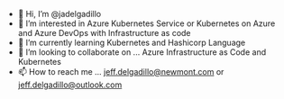 - 👋 Hi, I’m @jadelgadillo
- 👀 I’m interested in Azure Kubernetes Service or Kubernetes on Azure and Azure DevOps with Infrastructure as code
- 🌱 I’m currently learning Kubernetes and Hashicorp Language
- 💞️ I’m looking to collaborate on ... Azure Infrastructure as Code and Kubernetes
- 📫 How to reach me ... jeff.delgadillo@newmont.com or jeff.delgadillo@outlook.com

<!---
jadelgadillo/jadelgadillo is a ✨ special ✨ repository because its `README.md` (this file) appears on your GitHub profile.
You can click the Preview link to take a look at your changes.
--->
